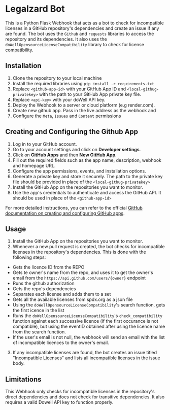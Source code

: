 # Legalzard Bot

This is a Python Flask Webhook that acts as a bot to check for incompatible licenses in a GitHub repository's dependencies and create an issue if any are found. The bot uses the `Github` and `requests` libraries to access the repository and its dependencies. It also uses the `doWellOpensourceLicenseCompatibility` library to check for license compatibility.

## Installation

1. Clone the repository to your local machine
2. Install the required libraries using `pip install -r requirements.txt`
3. Replace `<github-app-id>` with your GitHub App ID and `<local-githug-privatekey>` with the path to your GitHub App private key file.
4. Replace `<api-key>` with your doWell API key.
5. Deploy the Webhook to a server or cloud platform (e.g render.com).
6. Create new github app. Pass in the live address as the webhook and
7. Configure the `Meta`, `Issues` and `Content` permissions

## Creating and Configuring the Github App

1. Log in to your GitHub account.
2. Go to your account settings and click on **Developer settings**.
3. Click on **GitHub Apps** and then **New GitHub App**.
4. Fill out the required fields such as the app name, description, webhook and homepage URL.
5. Configure the app permissions, events,  and installation options.
6. Generate a private key and store it securely. The path to the private key file should be provided in place of the `<local-githug-privatekey>`
7. Install the GitHub App on the repositories you want to monitor.
8. Use the app's credentials to authenticate and access the GitHub API. It should be used in place of the `<github-app-id>`

For more detailed instructions, you can refer to the official [GitHub documentation on creating and configuring GitHub apps](https://docs.github.com/en/developers/apps/creating-a-github-app).


## Usage

1. Install the GitHub App on the repositories you want to monitor.
2. Whenever a new pull request is created, the bot checks for incompatible licenses in the repository's dependencies.
This is done with the following steps:
- Gets the licence ID from the REPO
- Gets te owner's name from the repo, and uses it to get the owner's email from the `https://api.github.com/users/{owner}` endpoint
- Runs the github authorization
- Gets the repo's dependencies
- Separates each license and adds them to a set
- Gets all the available licenses from spdx.org as a json file
- Using the `doWellOpensourceLicenseCompatibility`'s search function, gets the first icence in the list
- Runs the `doWellOpensourceLicenseCompatibility`'s `check_compatibility` function against each successive licence (if the first occurance is not compatible), but using the eventID obtained after using the licence name from the search function.
- If the user's email is not null, the webhook will send an email with the list of incompatible licences to the owner's email.

3. If any incompatible licenses are found, the bot creates an issue titled "Incompatible Licenses" and lists all incompatible licenses in the issue body.

## Limitations

This Webhook only checks for incompatible licenses in the repository's direct dependencies and does not check for transitive dependencies. It also requires a valid Dowell API key to function properly.